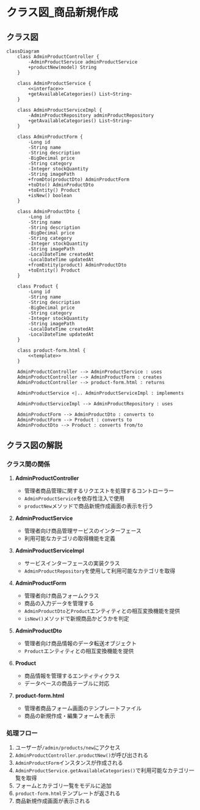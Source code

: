 # クラス図_商品新規作成

## クラス図

```mermaid
classDiagram
    class AdminProductController {
        -AdminProductService adminProductService
        +productNew(model) String
    }
    
    class AdminProductService {
        <<interface>>
        +getAvailableCategories() List~String~
    }
    
    class AdminProductServiceImpl {
        -AdminProductRepository adminProductRepository
        +getAvailableCategories() List~String~
    }
    
    class AdminProductForm {
        -Long id
        -String name
        -String description
        -BigDecimal price
        -String category
        -Integer stockQuantity
        -String imagePath
        +fromDto(productDto) AdminProductForm
        +toDto() AdminProductDto
        +toEntity() Product
        +isNew() boolean
    }
    
    class AdminProductDto {
        -Long id
        -String name
        -String description
        -BigDecimal price
        -String category
        -Integer stockQuantity
        -String imagePath
        -LocalDateTime createdAt
        -LocalDateTime updatedAt
        +fromEntity(product) AdminProductDto
        +toEntity() Product
    }
    
    class Product {
        -Long id
        -String name
        -String description
        -BigDecimal price
        -String category
        -Integer stockQuantity
        -String imagePath
        -LocalDateTime createdAt
        -LocalDateTime updatedAt
    }
    
    class product-form.html {
        <<template>>
    }
    
    AdminProductController --> AdminProductService : uses
    AdminProductController --> AdminProductForm : creates
    AdminProductController --> product-form.html : returns
    
    AdminProductService <|.. AdminProductServiceImpl : implements
    
    AdminProductServiceImpl --> AdminProductRepository : uses
    
    AdminProductForm --> AdminProductDto : converts to
    AdminProductForm --> Product : converts to
    AdminProductDto --> Product : converts from/to
```

## クラス図の解説

### クラス間の関係

1. **AdminProductController**
   - 管理者商品管理に関するリクエストを処理するコントローラー
   - `AdminProductService`を依存性注入で使用
   - `productNew`メソッドで商品新規作成画面の表示を行う

2. **AdminProductService**
   - 管理者向け商品管理サービスのインターフェース
   - 利用可能なカテゴリの取得機能を定義

3. **AdminProductServiceImpl**
   - サービスインターフェースの実装クラス
   - `AdminProductRepository`を使用して利用可能なカテゴリを取得

4. **AdminProductForm**
   - 管理者向け商品フォームクラス
   - 商品の入力データを管理する
   - `AdminProductDto`と`Product`エンティティとの相互変換機能を提供
   - `isNew()`メソッドで新規商品かどうかを判定

5. **AdminProductDto**
   - 管理者向け商品情報のデータ転送オブジェクト
   - `Product`エンティティとの相互変換機能を提供

6. **Product**
   - 商品情報を管理するエンティティクラス
   - データベースの商品テーブルに対応

7. **product-form.html**
   - 管理者商品フォーム画面のテンプレートファイル
   - 商品の新規作成・編集フォームを表示

### 処理フロー

1. ユーザーが`/admin/products/new`にアクセス
2. `AdminProductController.productNew()`が呼び出される
3. `AdminProductForm`インスタンスが作成される
4. `AdminProductService.getAvailableCategories()`で利用可能なカテゴリ一覧を取得
5. フォームとカテゴリ一覧をモデルに追加
6. `product-form.html`テンプレートが返される
7. 商品新規作成画面が表示される 